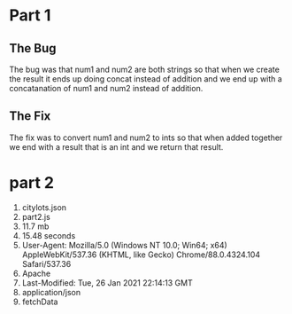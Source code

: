 # Part 1
## The Bug
The bug was that num1 and num2 are both strings so that when we create the result it ends up doing concat instead of addition and we end up with a concatanation of num1 and num2 instead of addition.
## The Fix
The fix was to convert num1 and num2 to ints so that when added together we end with a result that is an int and we return that result.

# part 2
1. citylots.json
2. part2.js
3. 11.7 mb
4. 15.48 seconds
5. User-Agent: Mozilla/5.0 (Windows NT 10.0; Win64; x64) AppleWebKit/537.36 (KHTML, like Gecko) Chrome/88.0.4324.104 Safari/537.36
6. Apache
7. Last-Modified: Tue, 26 Jan 2021 22:14:13 GMT
8. application/json
9. fetchData